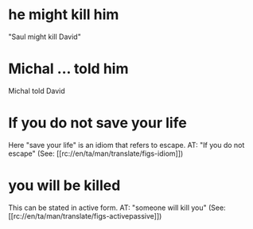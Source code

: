 # he might kill him

"Saul might kill David"

# Michal ... told him

Michal told David

# If you do not save your life

Here "save your life" is an idiom that refers to escape. AT: "If you do not escape" (See: [[rc://en/ta/man/translate/figs-idiom]])

# you will be killed

This can be stated in active form. AT: "someone will kill you" (See: [[rc://en/ta/man/translate/figs-activepassive]])

